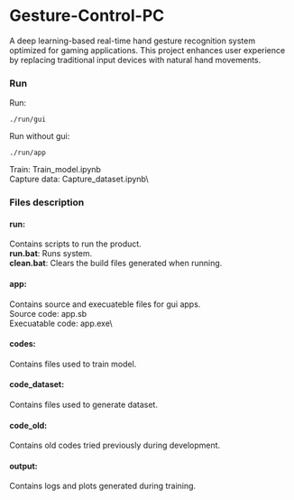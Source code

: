 # Gesture-Control-PC
A deep learning-based real-time hand gesture recognition system optimized for gaming applications. This project enhances user experience by replacing traditional input devices with natural hand movements.

### Run
Run: 
```
./run/gui
```
Run without gui: 
```
./run/app
```
Train: Train_model.ipynb\
Capture data: Capture_dataset.ipynb\

### Files description
#### run:
Contains scripts to run the product.\
**run.bat**: Runs system.\
**clean.bat**: Clears the build files generated when running.

#### app:
Contains source and execuateble files for gui apps.\
Source code: app.sb\
Execuatable code: app.exe\

#### codes:
Contains files used to train model.

#### code_dataset:
Contains files used to generate dataset.

#### code_old:
Contains old codes tried previously during development.

#### output:
Contains logs and plots generated during training.

